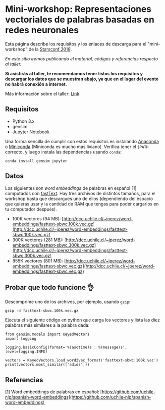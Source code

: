 # Mini-workshop: Representaciones vectoriales de palabras basadas en redes neuronales

Esta página describe los requisitos y los enlaces de descarga para el "mini-workshop" de la [Starsconf 2018](https://www.starsconf.com/).

*En este sitio iremos publicando el material, códigos y referencias respecto al taller.*

**Si asistirás al taller, te recomendamos tener listos los requisitos y descargar los datos que se muestran abajo, ya que en el lugar del evento no habrá conexión a internet.**

Más información sobre el taller: [Link](https://starsconf2018a.sched.com/event/Hr8L/mini-workshop-representaciones-vectoriales-de-palabras-basadas-en-redes-neuronales)

## Requisitos

- Python 3.x
- gensim
- Jupyter Notebook

Una forma sencilla de cumplir con estos requisitos es instalando [Anaconda](https://www.anaconda.com/download/) 
o [Miniconda](https://conda.io/miniconda.html) (Miniconda es mucho más liviano).
Verifica tener el `$PATH` correcto, y luego instala las dependencias usando `conda`:

```
conda install gensim jupyter
```

## Datos

Los siguientes son *word embeddings* de palabras en español [1] computados con [fastText](https://github.com/facebookresearch/fastText). Hay tres archivos de distintos tamaños, para el workshop basta que descargues uno de ellos (dependiendo del espacio que quieras usar y la cantidad de RAM que tengas para poder cargarlos en tu computador después). 

- 100K vectores (94 MB): [http://dcc.uchile.cl/~jperez/word-embeddings/fasttext-sbwc.100k.vec.gz](http://dcc.uchile.cl/~jperez/word-embeddings/fasttext-sbwc.100k.vec.gz) 
- 300K vectores (281 MB): [http://dcc.uchile.cl/~jperez/word-embeddings/fasttext-sbwc.300k.vec.gz](http://dcc.uchile.cl/~jperez/word-embeddings/fasttext-sbwc.300k.vec.gz) 
- 855K vectores (801 MB): [http://dcc.uchile.cl/~jperez/word-embeddings/fasttext-sbwc.vec.gz](http://dcc.uchile.cl/~jperez/word-embeddings/fasttext-sbwc.vec.gz) 

## Probar que todo funcione 👌

Descomprime uno de los archivos, por ejemplo, usando `gzip`:

```
gzip -d fasttext-sbwc.100k.vec.gz
``` 

Ejecuta el siguiente código en python que carga los vectores y lista las diez palabras más similares a la palabra dada:

```
from gensim.models import KeyedVectors
import logging

logging.basicConfig(format='%(asctime)s : %(message)s', level=logging.INFO)

vectors = KeyedVectors.load_word2vec_format('fasttext-sbwc.100k.vec')
print(vectors.most_similar(['adiós']))
```

## Referencias

[1] Word embeddings de palabras en español: [https://github.com/uchile-nlp/spanish-word-embeddings](https://github.com/uchile-nlp/spanish-word-embeddings)